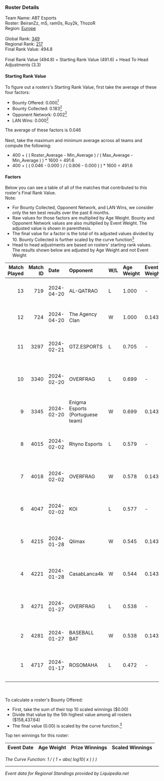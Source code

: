 ### Roster Details<br />
Team Name: ABT Esports<br />
Roster: BeiranZz, mS, ram0s, Ruy2k, ThozoR<br />
Region: [Europe]( ../standings_europe.md)<br />
<br />
Global Rank: [349](../standings_global.md)<br />
Regional Rank: [217]( ../standings_europe.md)<br />
Final Rank Value:  494.8<br />
<br />
Final Rank Value (494.8) = Starting Rank Value (491.6) + Head To Head Adjustments (3.3)<br />

#### Starting Rank Value<br />
To figure out a rosters's Starting Rank Value, first take the average of these four factors:<br />
- Bounty Offered: 0.000[<sup>1</sup>](#table2)
- Bounty Collected: 0.183[<sup>2</sup>](#table1)
- Opponent Network: 0.002[<sup>2</sup>](#table1)
- LAN Wins: 0.000[<sup>2</sup>](#table1)

The average of these factors is 0.046<br />
<br />
Next, take the maximum and minimum average across all teams and compute the following:<br />
- 400 + ( ( Roster_Average - Min_Average ) / ( Max_Average - Min_Average ) ) * 1600 = 491.6
- 400 + ( ( 0.046 - 0.000 ) / ( 0.806 - 0.000 ) ) * 1600 = 491.6


#### Factors<br />
Below you can see a table of all of the matches that contributed to this roster's Final Rank Value.<br />
Note:<br />

- For Bounty Collected, Opponent Network, and LAN Wins, we consider only the ten best results over the past 6 months.
- Raw values for those factors are multiplied by Age Weight. Bounty and Opponent Network values are also multiplied by Event Weight. The adjusted value is shown in parenthesis.
- The final value for a factor is the total of its adjusted values divided by 10. Bounty Collected is further scaled by the curve function[<sup>3</sup>](#curveFunction)
- Head to head adjustments are based on rosters' starting rank values. The results shown below are adjusted by Age Weight and not Event Weight
<span id="table1"></span><br />


| Match Played | Match ID | Date       | Opponent                         | W/L | Age Weight | Event Weight | Bounty Collected | Opponent Network | LAN Wins  | H2H Adj. | Roster                                   |
| -: | -: | :- | :- | :- | :- | :- | :- | :- | :- | -: | :- |
|           13 |      719 | 2024-04-20 | AL-QATRAO                        | L   | 1.000      | -            | -                | -                | -         |    -7.26 | BeiranZz, mS, ram0s, Ruy2k, ThozoR       |
|           12 |      724 | 2024-04-20 | The Agency Clan                  | W   | 1.000      | 0.143        | 0.000 (0.000)    | 0.035 (0.005)    | 0 (0.000) |    11.98 | BeiranZz, mS, ram0s, Ruy2k, ThozoR       |
|           11 |     3297 | 2024-02-21 | GTZ.ESPORTS                      | L   | 0.705      | -            | -                | -                | -         |   -14.36 | BeiranZz, MadzyiN, ram0s, Ruy2k, ThozoR  |
|           10 |     3340 | 2024-02-20 | OVERFRAG                         | L   | 0.699      | -            | -                | -                | -         |    -9.94 | BeiranZz, MadzyiN, ram0s, Ruy2k, ThozoR  |
|            9 |     3345 | 2024-02-20 | Enigma Esports (Portuguese team) | W   | 0.699      | 0.143        | 0.000 (0.000)    | 0.050 (0.005)    | 0 (0.000) |     7.58 | BeiranZz, MadzyiN, ram0s, Ruy2k, ThozoR  |
|            8 |     4015 | 2024-02-02 | Rhyno Esports                    | L   | 0.579      | -            | -                | -                | -         |    -1.77 | BeiranZz, MadzyiN, ram0s, Ruy2k, ThozoR  |
|            7 |     4018 | 2024-02-02 | OVERFRAG                         | W   | 0.578      | 0.143        | 0.004 (0.000)    | 0.050 (0.004)    | 0 (0.000) |    10.34 | BeiranZz, MadzyiN, ram0s, Ruy2k, ThozoR  |
|            6 |     4047 | 2024-02-02 | KOI                              | L   | 0.577      | -            | -                | -                | -         |    -0.71 | BeiranZz, MadzyiN, ram0s, Ruy2k, ThozoR  |
|            5 |     4215 | 2024-01-28 | Qlimax                           | W   | 0.545      | 0.143        | 0.000 (0.000)    | 0.019 (0.001)    | 0 (0.000) |     6.52 | Hulio_G, Maqu1na, sace, taero, xNanoEL6x |
|            4 |     4221 | 2024-01-28 | CasabLanca4k                     | W   | 0.544      | 0.143        | 0.000 (0.000)    | 0.000 (0.000)    | 0 (0.000) |     6.47 | Astur, kWAUR, NaOw, nixoN2s, xJiNCh0     |
|            3 |     4271 | 2024-01-27 | OVERFRAG                         | L   | 0.538      | -            | -                | -                | -         |    -7.09 | BeiranZz, MadzyiN, ram0s, Ruy2k, ThozoR  |
|            2 |     4281 | 2024-01-27 | BASEBALL BAT                     | W   | 0.538      | 0.143        | 0.000 (0.000)    | 0.000 (0.000)    | 0 (0.000) |     6.37 | Jarimba, NMN, skiNnard, Tex, wh1ze       |
|            1 |     4717 | 2024-01-17 | ROSOMAHA                         | L   | 0.472      | -            | -                | -                | -         |    -4.85 | D0nii, Maggent, rendY, skcH, Зippoch     |

<br />
<span id="table2"></span><br />
To calculate a roster's Bounty Offered:<br />

- First, take the sum of their top 10 scaled winnings ($0.00)
- Divide that value by the 5th highest value among all rosters ($158,437.64)
- The final value (0.00) is scaled by the curve function.[<sup>3</sup>](#curveFunction)

Top ten winnings for this roster:<br />

| Event Date | Age Weight | Prize Winnings | Scaled Winnings |
| :- | -: | :- | :- |


<span id="curveFunction"></span>_The Curve Function: 1 / ( 1 + abs( log10( x ) ) )_<br />

---
_Event data for Regional Standings provided by Liquipedia.net_<br />
